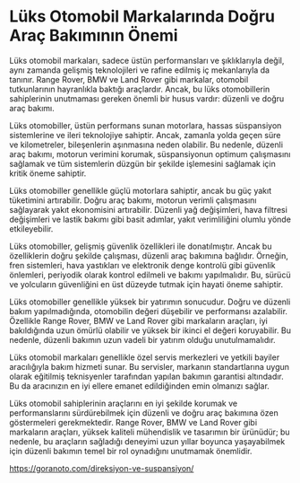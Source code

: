 # Lüks Otomobil Markalarında Doğru Araç Bakımının Önemi

Lüks otomobil markaları, sadece üstün performansları ve şıklıklarıyla değil, aynı zamanda gelişmiş teknolojileri ve rafine edilmiş iç mekanlarıyla da tanınır. Range Rover, BMW ve Land Rover gibi markalar, otomobil tutkunlarının hayranlıkla baktığı araçlardır. Ancak, bu lüks otomobillerin sahiplerinin unutmaması gereken önemli bir husus vardır: düzenli ve doğru araç bakımı.

Lüks otomobiller, üstün performans sunan motorlara, hassas süspansiyon sistemlerine ve ileri teknolojiye sahiptir. Ancak, zamanla yolda geçen süre ve kilometreler, bileşenlerin aşınmasına neden olabilir. Bu nedenle, düzenli araç bakımı, motorun verimini korumak, süspansiyonun optimum çalışmasını sağlamak ve tüm sistemlerin düzgün bir şekilde işlemesini sağlamak için kritik öneme sahiptir.

Lüks otomobiller genellikle güçlü motorlara sahiptir, ancak bu güç yakıt tüketimini artırabilir. Doğru araç bakımı, motorun verimli çalışmasını sağlayarak yakıt ekonomisini artırabilir. Düzenli yağ değişimleri, hava filtresi değişimleri ve lastik bakımı gibi basit adımlar, yakıt verimliliğini olumlu yönde etkileyebilir.

Lüks otomobiller, gelişmiş güvenlik özellikleri ile donatılmıştır. Ancak bu özelliklerin doğru şekilde çalışması, düzenli araç bakımına bağlıdır. Örneğin, fren sistemleri, hava yastıkları ve elektronik denge kontrolü gibi güvenlik önlemleri, periyodik olarak kontrol edilmeli ve bakımı yapılmalıdır. Bu, sürücü ve yolcuların güvenliğini en üst düzeyde tutmak için hayati öneme sahiptir.

Lüks otomobiller genellikle yüksek bir yatırımın sonucudur. Doğru ve düzenli bakım yapılmadığında, otomobilin değeri düşebilir ve performansı azalabilir. Özellikle Range Rover, BMW ve Land Rover gibi markaların araçları, iyi bakıldığında uzun ömürlü olabilir ve yüksek bir ikinci el değeri koruyabilir. Bu nedenle, düzenli bakımın uzun vadeli bir yatırım olduğu unutulmamalıdır.

Lüks otomobil markaları genellikle özel servis merkezleri ve yetkili bayiler aracılığıyla bakım hizmeti sunar. Bu servisler, markanın standartlarına uygun olarak eğitilmiş teknisyenler tarafından yapılan bakımın garantisi altındadır. Bu da aracınızın en iyi ellere emanet edildiğinden emin olmanızı sağlar.

Lüks otomobil sahiplerinin araçlarını en iyi şekilde korumak ve performanslarını sürdürebilmek için düzenli ve doğru araç bakımına özen göstermeleri gerekmektedir. Range Rover, BMW ve Land Rover gibi markaların araçları, yüksek kaliteli mühendislik ve tasarımın bir ürünüdür; bu nedenle, bu araçların sağladığı deneyimi uzun yıllar boyunca yaşayabilmek için düzenli bakımın temel bir rol oynadığını unutmamak önemlidir.

https://goranoto.com/direksiyon-ve-suspansiyon/
